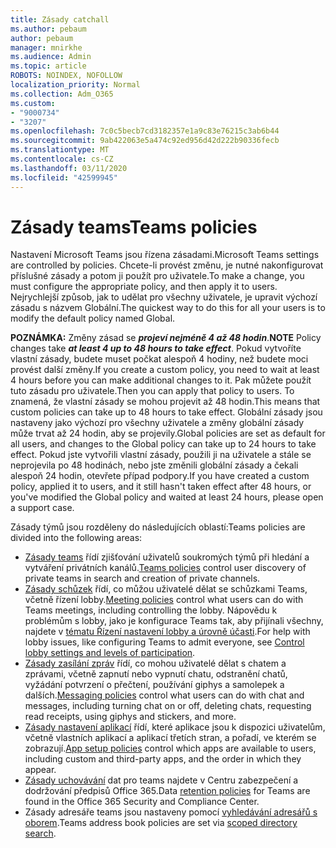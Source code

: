 ```yaml
---
title: Zásady catchall
ms.author: pebaum
author: pebaum
manager: mnirkhe
ms.audience: Admin
ms.topic: article
ROBOTS: NOINDEX, NOFOLLOW
localization_priority: Normal
ms.collection: Adm_O365
ms.custom:
- "9000734"
- "3207"
ms.openlocfilehash: 7c0c5becb7cd3182357e1a9c83e76215c3ab6b44
ms.sourcegitcommit: 9ab422063e5a474c92ed956d42d222b90336fecb
ms.translationtype: MT
ms.contentlocale: cs-CZ
ms.lasthandoff: 03/11/2020
ms.locfileid: "42599945"
---
```

# <a name="teams-policies"></a><span data-ttu-id="e6bb7-102">Zásady teams</span><span class="sxs-lookup"><span data-stu-id="e6bb7-102">Teams policies</span></span>

<span data-ttu-id="e6bb7-103">Nastavení Microsoft Teams jsou řízena zásadami.</span><span class="sxs-lookup"><span data-stu-id="e6bb7-103">Microsoft Teams settings are controlled by policies.</span></span> <span data-ttu-id="e6bb7-104">Chcete-li provést změnu, je nutné nakonfigurovat příslušné zásady a potom ji použít pro uživatele.</span><span class="sxs-lookup"><span data-stu-id="e6bb7-104">To make a change, you must configure the appropriate policy, and then apply it to users.</span></span> <span data-ttu-id="e6bb7-105">Nejrychlejší způsob, jak to udělat pro všechny uživatele, je upravit výchozí zásadu s názvem Globální.</span><span class="sxs-lookup"><span data-stu-id="e6bb7-105">The quickest way to do this for all your users is to modify the default policy named Global.</span></span> 

<span data-ttu-id="e6bb7-106">**POZNÁMKA:** Změny zásad se ***projeví nejméně 4 až 48 hodin***.</span><span class="sxs-lookup"><span data-stu-id="e6bb7-106">**NOTE** Policy changes take ***at least 4 up to 48 hours to take effect***.</span></span> <span data-ttu-id="e6bb7-107">Pokud vytvoříte vlastní zásady, budete muset počkat alespoň 4 hodiny, než budete moci provést další změny.</span><span class="sxs-lookup"><span data-stu-id="e6bb7-107">If you create a custom policy, you need to wait at least 4 hours before you can make additional changes to it.</span></span> <span data-ttu-id="e6bb7-108">Pak můžete použít tuto zásadu pro uživatele.</span><span class="sxs-lookup"><span data-stu-id="e6bb7-108">Then you can apply that policy to users.</span></span> <span data-ttu-id="e6bb7-109">To znamená, že vlastní zásady se mohou projevit až 48 hodin.</span><span class="sxs-lookup"><span data-stu-id="e6bb7-109">This means that custom policies can take up to 48 hours to take effect.</span></span> <span data-ttu-id="e6bb7-110">Globální zásady jsou nastaveny jako výchozí pro všechny uživatele a změny globální zásady může trvat až 24 hodin, aby se projevily.</span><span class="sxs-lookup"><span data-stu-id="e6bb7-110">Global policies are set as default for all users, and changes to the Global policy can take up to 24 hours to take effect.</span></span> <span data-ttu-id="e6bb7-111">Pokud jste vytvořili vlastní zásady, použili ji na uživatele a stále se neprojevila po 48 hodinách, nebo jste změnili globální zásady a čekali alespoň 24 hodin, otevřete případ podpory.</span><span class="sxs-lookup"><span data-stu-id="e6bb7-111">If you have created a custom policy, applied it to users, and it still hasn't taken effect after 48 hours, or you've modified the Global policy and waited at least 24 hours, please open a support case.</span></span>

<span data-ttu-id="e6bb7-112">Zásady týmů jsou rozděleny do následujících oblastí:</span><span class="sxs-lookup"><span data-stu-id="e6bb7-112">Teams policies are divided into the following areas:</span></span>

- <span data-ttu-id="e6bb7-113">[Zásady teams](https://docs.microsoft.com/MicrosoftTeams/teams-policies) řídí zjišťování uživatelů soukromých týmů při hledání a vytváření privátních kanálů.</span><span class="sxs-lookup"><span data-stu-id="e6bb7-113">[Teams policies](https://docs.microsoft.com/MicrosoftTeams/teams-policies) control user discovery of private teams in search and creation of private channels.</span></span>  
- <span data-ttu-id="e6bb7-114">[Zásady schůzek](https://docs.microsoft.com/microsoftteams/meeting-policies-in-teams) řídí, co můžou uživatelé dělat se schůzkami Teams, včetně řízení lobby.</span><span class="sxs-lookup"><span data-stu-id="e6bb7-114">[Meeting policies](https://docs.microsoft.com/microsoftteams/meeting-policies-in-teams) control what users can do with Teams meetings, including controlling the lobby.</span></span> <span data-ttu-id="e6bb7-115">Nápovědu k problémům s lobby, jako je konfigurace Teams tak, aby přijínali všechny, najdete v [tématu Řízení nastavení lobby a úrovně účasti](https://docs.microsoft.com/alchemyinsights/bypass-lobby).</span><span class="sxs-lookup"><span data-stu-id="e6bb7-115">For help with lobby issues, like configuring Teams to admit everyone, see [Control lobby settings and levels of participation](https://docs.microsoft.com/alchemyinsights/bypass-lobby).</span></span>
- <span data-ttu-id="e6bb7-116">[Zásady zasílání zpráv](https://docs.microsoft.com/microsoftteams/messaging-policies-in-teams) řídí, co mohou uživatelé dělat s chatem a zprávami, včetně zapnutí nebo vypnutí chatu, odstranění chatů, vyžádání potvrzení o přečtení, používání giphys a samolepek a dalších.</span><span class="sxs-lookup"><span data-stu-id="e6bb7-116">[Messaging policies](https://docs.microsoft.com/microsoftteams/messaging-policies-in-teams) control what users can do with chat and messages, including turning chat on or off, deleting chats, requesting read receipts, using giphys and stickers, and more.</span></span>
- <span data-ttu-id="e6bb7-117">[Zásady nastavení aplikací](https://docs.microsoft.com/MicrosoftTeams/teams-app-setup-policies) řídí, které aplikace jsou k dispozici uživatelům, včetně vlastních aplikací a aplikací třetích stran, a pořadí, ve kterém se zobrazují.</span><span class="sxs-lookup"><span data-stu-id="e6bb7-117">[App setup policies](https://docs.microsoft.com/MicrosoftTeams/teams-app-setup-policies) control which apps are available to users, including custom and third-party apps, and the order in which they appear.</span></span>  
- <span data-ttu-id="e6bb7-118">[Zásady uchovávání](https://docs.microsoft.com/microsoftteams/retention-policies) dat pro teams najdete v Centru zabezpečení a dodržování předpisů Office 365.</span><span class="sxs-lookup"><span data-stu-id="e6bb7-118">Data [retention policies](https://docs.microsoft.com/microsoftteams/retention-policies) for Teams are found in the Office 365 Security and Compliance Center.</span></span>
- <span data-ttu-id="e6bb7-119">Zásady adresáře teams jsou nastaveny pomocí [vyhledávání adresářů s oborem](https://docs.microsoft.com/MicrosoftTeams/teams-scoped-directory-search).</span><span class="sxs-lookup"><span data-stu-id="e6bb7-119">Teams address book policies are set via [scoped directory search](https://docs.microsoft.com/MicrosoftTeams/teams-scoped-directory-search).</span></span>